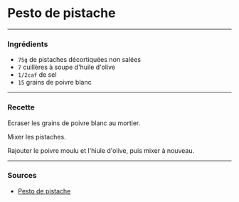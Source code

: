 # Pesto de pistache

---

### Ingrédients

* `75g` de pistaches décortiquées non salées
* `7` cuillères à soupe d'huile d'olive
* `1/2caf` de sel
* `15` grains de poivre blanc

---

### Recette

Ecraser les grains de poivre blanc au mortier.

Mixer les pistaches.

Rajouter le poivre moulu et l'hiule d'olive, puis mixer à nouveau.

---

### Sources

* [Pesto de pistache](https://www.marmiton.org/recettes/recette_pesto-de-pistache_38798.aspx)
